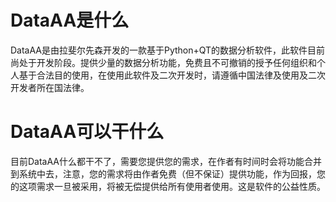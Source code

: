 # DataAA是什么

DataAA是由拉斐尔先森开发的一款基于Python+QT的数据分析软件，此软件目前尚处于开发阶段。提供少量的数据分析功能，免费且不可撤销的授予任何组织和个人基于合法目的使用，在使用此软件及二次开发时，请遵循中国法律及使用及二次开发者所在国法律。

# DataAA可以干什么

目前DataAA什么都干不了，需要您提供您的需求，在作者有时间时会将功能合并到系统中去，注意，您的需求将由作者免费（但不保证）提供功能，作为回报，您的这项需求一旦被采用，将被无偿提供给所有使用者使用。这是软件的公益性质。

